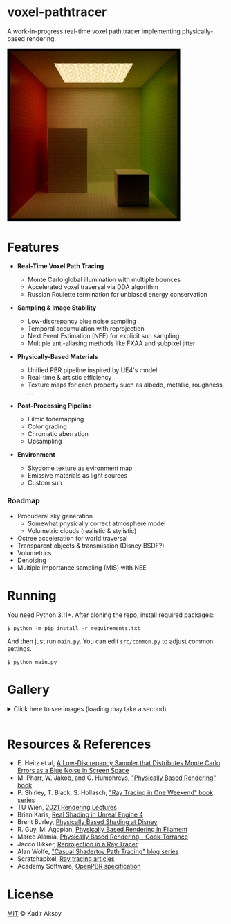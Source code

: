 # voxel-pathtracer
A work-in-progress real-time voxel path tracer implementing physically-based rendering.

<img src="https://raw.githubusercontent.com/kadir014/voxel-pathtracer/refs/heads/main/data/gallery/small_thumbnail.jpg" width=400>



# Features
- **Real-Time Voxel Path Tracing**
  - Monte Carlo global illumination with multiple bounces
  - Accelerated voxel traversal via DDA algorithm
  - Russian Roulette termination for unbiased energy conservation

- **Sampling & Image Stability**
  - Low-discrepancy blue noise sampling
  - Temporal accumulation with reprojection
  - Next Event Estimation (NEE) for explicit sun sampling
  - Multiple anti-aliasing methods like FXAA and subpixel jitter

- **Physically-Based Materials**
  - Unified PBR pipeline inspired by UE4's model
  - Real-time & artistic efficiency
  - Texture maps for each property such as albedo, metallic, roughness, ...

- **Post-Processing Pipeline**
  - Filmic tonemapping
  - Color grading
  - Chromatic aberration
  - Upsampling

- **Environment**
  - Skydome texture as evironment map
  - Emissive materials as light sources
  - Custom sun

### Roadmap
- Procuderal sky generation
  - Somewhat physically correct atmosphere model
  - Volumetric clouds (realistic & stylistic)
- Octree acceleration for world traversal
- Transparent objects & transmission (Disney BSDF?)
- Volumetrics
- Denoising
- Multiple importance sampling (MIS) with NEE



# Running
You need Python 3.11+. After cloning the repo, install required packages:
```shell
$ python -m pip install -r requirements.txt
```
And then just run `main.py`. You can edit `src/common.py` to adjust common settings.
```shell
$ python main.py
```


# Gallery
<details>
<summary>Click here to see images (loading may take a second)</summary>

<img src="https://raw.githubusercontent.com/kadir014/voxel-pathtracer/refs/heads/main/data/gallery/cornell_box.png">

<img src="https://raw.githubusercontent.com/kadir014/voxel-pathtracer/refs/heads/main/data/gallery/couch.png">

</details>
<br>


# Resources & References
- E. Heitz et al, [A Low-Discrepancy Sampler that Distributes Monte Carlo Errors as a Blue Noise in Screen Space](https://eheitzresearch.wordpress.com/762-2/)
- M. Pharr, W. Jakob, and G. Humphreys, ["Physically Based Rendering" book](https://www.pbr-book.org/4ed/contents)
- P. Shirley, T. Black, S. Hollasch, ["Ray Tracing in One Weekend" book series](https://raytracing.github.io/)
- TU Wien, [2021 Rendering Lectures](https://www.youtube.com/watch?v=FU1dbi827LY&list=PLmIqTlJ6KsE2yXzeq02hqCDpOdtj6n6A9&index=10)
- Brian Karis, [Real Shading in Unreal Engine 4](https://blog.selfshadow.com/publications/s2013-shading-course/karis/s2013_pbs_epic_notes_v2.pdf)
- Brent Burley, [Physically Based Shading at Disney](https://media.disneyanimation.com/uploads/production/publication_asset/48/asset/s2012_pbs_disney_brdf_notes_v3.pdf)
- R. Guy, M. Agopian, [Physically Based Rendering in Filament](https://google.github.io/filament/Filament.md.html)
- Marco Alamia, [Physically Based Rendering - Cook-Torrance](http://www.codinglabs.net/article_physically_based_rendering_cook_torrance.aspx)
- Jacco Bikker, [Reprojection in a Ray Tracer](https://jacco.ompf2.com/2024/01/18/reprojection-in-a-ray-tracer/)
- Alan Wolfe, ["Casual Shadertoy Path Tracing" blog series](https://blog.demofox.org/2020/05/25/casual-shadertoy-path-tracing-1-basic-camera-diffuse-emissive/)
- Scratchapixel, [Ray tracing articles](https://www.scratchapixel.com/)
- Academy Software, [OpenPBR specification](https://academysoftwarefoundation.github.io/OpenPBR/)



# License
[MIT](LICENSE) © Kadir Aksoy